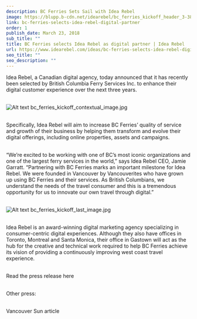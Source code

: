 ```yaml
---
description: BC Ferries Sets Sail with Idea Rebel
image: https://blupp.b-cdn.net/idearebel/bc_ferries_kickoff_header_3-3840x2160.jpg?quality=80&width=800
link: bc-ferries-selects-idea-rebel-digital-partner
order: 1
publish_date: March 23, 2018
sub_title: ""
title: BC Ferries selects Idea Rebel as digital partner | Idea Rebel
url: https://www.idearebel.com/ideas/bc-ferries-selects-idea-rebel-digital-partner/
seo_title: ""
seo_description: ""
---
```

Idea Rebel, a Canadian digital agency, today announced that it has recently been selected by British Columbia Ferry Services Inc. to enhance their digital customer experience over the next three years.

\
![Alt text](https://blupp.b-cdn.net/idearebel/bc_ferries_kickoff_contextual_image.jpg?quality=80&width=800?quality=80&width=800 "a title")
bc_ferries_kickoff_contextual_image.jpg

\
Specifically, Idea Rebel will aim to increase BC Ferries’ quality of service and growth of their business by helping them transform and evolve their digital offerings, including online properties, assets and campaigns.

\
“We’re excited to be working with one of BC’s most iconic organizations and one of the largest ferry services in the world,” says Idea Rebel CEO, Jamie Garratt. “Partnering with BC Ferries marks an important milestone for Idea Rebel. We were founded in Vancouver by Vancouverites who have grown up using BC Ferries and their services. As British Columbians, we understand the needs of the travel consumer and this is a tremendous opportunity for us to innovate our own travel through digital.”

\
![Alt text](https://blupp.b-cdn.net/idearebel/bc_ferries_kickoff_last_image.jpg?quality=80&width=800?quality=80&width=800 "a title")
bc_ferries_kickoff_last_image.jpg

\
Idea Rebel is an award-winning digital marketing agency specializing in consumer-centric digital experiences. Although they also have offices in Toronto, Montreal and Santa Monica, their office in Gastown will act as the hub for the creative and technical work required to help BC Ferries achieve its vision of providing a continuously improving west coast travel experience.

\
Read the press release here

\
Other press:

\
Vancouver Sun article

